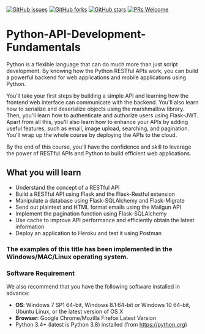 [![GitHub issues](https://img.shields.io/github/issues/TrainingByPackt/Python-API-Development-Fundamentals.svg)](https://github.com/TrainingByPackt/Python-API-Development-Fundamentals/issues)
[![GitHub forks](https://img.shields.io/github/forks/TrainingByPackt/Python-API-Development-Fundamentals.svg)](https://github.com/TrainingByPackt/Python-API-Development-Fundamentals/network)
[![GitHub stars](https://img.shields.io/github/stars/TrainingByPackt/Python-API-Development-Fundamentals.svg)](https://github.com/TrainingByPackt/Python-API-Development-Fundamentals/stargazers)
[![PRs Welcome](https://img.shields.io/badge/PRs-welcome-brightgreen.svg)](https://github.com/TrainingByPackt/Python-API-Development-Fundamentals/pulls)


# Python-API-Development-Fundamentals
Python is a flexible language that can do much more than just script development. By knowing how the Python RESTful APIs work, you can build a powerful backend for web applications and mobile applications using Python.

You'll take your first steps by building a simple API and learning how the frontend web interface can communicate with the backend. You'll also learn how to serialize and deserialize objects using the marshmallow library. Then, you'll learn how to authenticate and authorize users using Flask-JWT. Apart from all this, you'll also learn how to enhance your APIs by adding useful features, such as email, image upload, searching, and pagination. You'll wrap up the whole course by deploying the APIs to the cloud.

By the end of this course, you'll have the confidence and skill to leverage the power of RESTful APIs and Python to build efficient web applications.

## What you will learn
*	Understand the concept of a RESTful API
*	Build a RESTful API using Flask and the Flask-Restful extension
*	Manipulate a database using Flask-SQLAlchemy and Flask-Migrate
*	Send out plaintext and HTML format emails using the Mailgun API
*	Implement the pagination function using Flask-SQLAlchemy
*	Use cache to improve API performance and efficiently obtain the latest information
*	Deploy an application to Heroku and test it using Postman

### The examples of this title has been implemented in the Windows/MAC/Linux operating system.

### Software Requirement
We also recommend that you have the following software installed in advance:
* **OS**: Windows 7 SP1 64-bit, Windows 8.1 64-bit or Windows 10 64-bit, Ubuntu Linux, or the latest version of OS X
* **Browser**: Google Chrome/Mozilla Firefox Latest Version
* Python 3.4+ (latest is Python 3.8) installed (from https://python.org)
